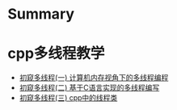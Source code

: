 # Summary

# cpp多线程教学
  - [初窥多线程(一) 计算机内存视角下的多线程编程](./chapter_0.md)
  - [初窥多线程(二) 基于C语言实现的多线程编写](./chapter_1.md)
  - [初窥多线程(三) cpp中的线程类](./chapter_2.md)

